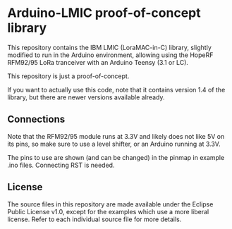 Arduino-LMIC proof-of-concept library
=====================================
This repository contains the IBM LMIC (LoraMAC-in-C) library, slightly
modified to run in the Arduino environment, allowing using the HopeRF 
RFM92/95 LoRa tranceiver with an Arduino Teensy (3.1 or LC).

This repository is just a proof-of-concept. 

If you want to actually use this code, note that it contains version 1.4
of the library, but there are newer versions available already. 

Connections
-----------
Note that the RFM92/95 module runs at 3.3V and likely does not like 5V on
its pins, so make sure to use a level shifter, or an Arduino running at
3.3V.

The pins to use are shown (and can be changed) in the pinmap in example
.ino files. Connecting RST is needed.

License
-------
The source files in this repository are made available under the Eclipse
Public License v1.0, except for the examples which use a more liberal
license. Refer to each individual source file for more details.

